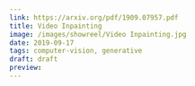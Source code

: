 ```yaml
---
link: https://arxiv.org/pdf/1909.07957.pdf
title: Video Inpainting
image: /images/showreel/Video Inpainting.jpg
date: 2019-09-17
tags: computer-vision, generative
draft: draft
preview:
---
```



